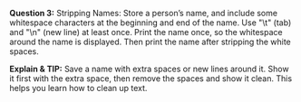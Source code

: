 **Question 3:** Stripping Names: Store a person’s name, and include some whitespace characters at the beginning and end of the name. Use "\t" (tab) and "\n" (new line) at least once. Print the name once, so the whitespace around the name is displayed. Then print the name after stripping the white spaces.

**Explain & TIP:** Save a name with extra spaces or new lines around it. Show it first with the extra space, then remove the spaces and show it clean. This helps you learn how to clean up text.
